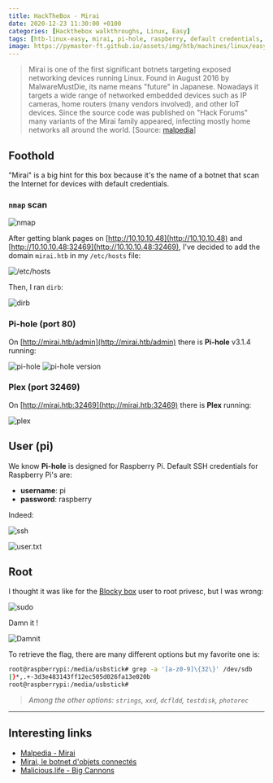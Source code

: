 ```yaml
---
title: HackTheBox - Mirai
date: 2020-12-23 11:30:00 +0100
categories: [Hackthebox walkthroughs, Linux, Easy]
tags: [htb-linux-easy, mirai, pi-hole, raspberry, default credentials, file recovery, writeup, oscp-prep]
image: https://pymaster-ft.github.io/assets/img/htb/machines/linux/easy/mirai/mirai.png 
---
```



> Mirai is one of the first significant botnets targeting exposed networking devices running Linux. Found in August 2016 by MalwareMustDie, its name means "future" in Japanese. Nowadays it targets a wide range of networked embedded devices such as IP cameras, home routers (many vendors involved), and other IoT devices. Since the source code was published on "Hack Forums" many variants of the Mirai family appeared, infecting mostly home networks all around the world. [Source: [malpedia](https://malpedia.caad.fkie.fraunhofer.de/details/elf.mirai)]

## Foothold

"Mirai" is a big hint for this box because it's the name of a botnet that scan the Internet for devices with default credentials.

### `nmap` scan

![nmap](https://pymaster-ft.github.io/assets/img/htb/machines/linux/easy/mirai/nmap.png)

After getting blank pages on [http://10.10.10.48](http://10.10.10.48) and [http://10.10.10.48:32469](http://10.10.10.48:32469), I've decided to add the domain `mirai.htb` in my `/etc/hosts` file:

![/etc/hosts](https://pymaster-ft.github.io/assets/img/htb/machines/linux/easy/mirai/etc-hosts.png)

Then, I ran `dirb`:

![dirb](https://pymaster-ft.github.io/assets/img/htb/machines/linux/easy/mirai/dirb.png)

### Pi-hole (port 80) 

On [http://mirai.htb/admin](http://mirai.htb/admin) there is **Pi-hole** v3.1.4 running:

![pi-hole](https://pymaster-ft.github.io/assets/img/htb/machines/linux/easy/mirai/pi-hole.png)
![pi-hole version](https://pymaster-ft.github.io/assets/img/htb/machines/linux/easy/mirai/pi-hole-version-web-ui.png)


### Plex (port 32469) 

On [http://mirai.htb:32469](http://mirai.htb:32469) there is **Plex** running:

![plex](https://pymaster-ft.github.io/assets/img/htb/machines/linux/easy/mirai/plex.png)

## User (pi)

We know **Pi-hole** is designed for Raspberry Pi. Default SSH credentials for Raspberry Pi's are:
- **username**: pi
- **password**: raspberry

Indeed:

![ssh](https://pymaster-ft.github.io/assets/img/htb/machines/linux/easy/mirai/ssh.png)

![user.txt](https://pymaster-ft.github.io/assets/img/htb/machines/linux/easy/mirai/user-proof.png)

## Root

I thought it was like for the [Blocky box](https://pymaster-ft.github.io/posts/htb-blocky/#root) user to root privesc, but I was wrong: 

![sudo](https://pymaster-ft.github.io/assets/img/htb/machines/linux/easy/mirai/sudo.png)

Damn it !

![Damnit](https://pymaster-ft.github.io/assets/img/htb/machines/linux/easy/mirai/damnit.png)

To retrieve the flag, there are many different options but my favorite one is:

```bash
root@raspberrypi:/media/usbstick# grep -a '[a-z0-9]\{32\}' /dev/sdb 
|}*,.+-3d3e483143ff12ec505d026fa13e020b
root@raspberrypi:/media/usbstick#
```

> _Among the other options: `strings`, `xxd`, `dcfldd`, `testdisk`, `photorec`_
___

## Interesting links

- [Malpedia - Mirai](https://malpedia.caad.fkie.fraunhofer.de/details/elf.mirai)
- [Mirai, le botnet d'objets connectés](https://www.comptoirsecu.fr/podcast/%C3%A9pisode-39-mirai-le-botnet-dobjets-connect%C3%A9s/)
- [Malicious.life - Big Cannons](https://malicious.life/episode/episode-4-big-cannons-small-phish/)